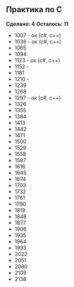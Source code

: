 ## Практика по C
**Сделано: 4**
**Осталось: 11**

* 1007 - ок (c#, c++)
* 1036 - ок (c#, c++)
* 1065
* 1094
* 1123 - ок (c#, c++)
* 1152 -
* 1181
* 1210 -
* 1239
* 1268
* 1297 - ок (c#, c++)
* 1326
* 1355
* 1384
* 1413
* 1442
* 1471
* 1500
* 1529
* 1558
* 1587
* 1616
* 1645
* 1674
* 1703
* 1732
* 1761
* 1790
* 1819
* 1848
* 1877
* 1906
* 1935
* 1964
* 1993
* 2022
* 2051
* 2080
* 2109
* 2138
